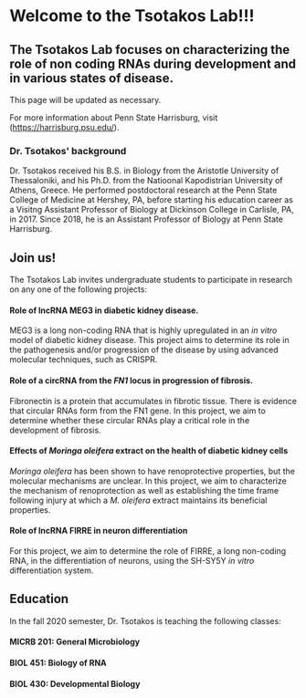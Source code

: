 # Welcome to the Tsotakos Lab!!!
## The Tsotakos Lab focuses on characterizing the role of non coding RNAs during development and in various states of disease.

This page will be updated as necessary.

For more information about Penn State Harrisburg, visit (https://harrisburg.psu.edu/).

### Dr. Tsotakos' background

Dr. Tsotakos received his B.S. in Biology from the Aristotle University of Thessaloniki, and his Ph.D. from the Natioonal Kapodistrian University of Athens, Greece. He performed postdoctoral research at the Penn State College of Medicine at Hershey, PA, before starting his education career as a Visitng Assistant Professor of Biology at Dickinson College in Carlisle, PA, in 2017. Since 2018, he is an Assistant Professor of Biology at Penn State Harrisburg.

## Join us!

The Tsotakos Lab invites undergraduate students to participate in research on any one of the following projects:

#### Role of lncRNA MEG3 in diabetic kidney disease.

MEG3 is a long non-coding RNA that is highly upregulated in an *in vitro* model of diabetic kidney disease. This project aims to determine its role in the pathogenesis and/or progression of the disease by using advanced molecular techniques, such as CRISPR.

####  Role of a circRNA from the *FN1* locus in progression of fibrosis.

Fibronectin is a protein that accumulates in fibrotic tissue. There is evidence that circular RNAs form from the FN1 gene. In this project, we aim to determine whether these circular RNAs play a critical role in the development of fibrosis.

#### Effects of *Moringa oleifera* extract on the health of diabetic kidney cells

*Moringa oleifera* has been shown to have renoprotective properties, but the molecular mechanisms are unclear. In this project, we aim to characterize the mechanism of renoprotection as well as establishing the time frame following injury at which a *M. oleifera* extract maintains its beneficial properties.

#### Role of lncRNA FIRRE in neuron differentiation

For this project, we aim to determine the role of FIRRE, a long non-coding RNA, in the differentiation of neurons, using the SH-SY5Y *in vitro* differentiation system.


## Education

In the fall 2020 semester, Dr. Tsotakos is teaching the following classes:

#### MICRB 201: General Microbiology

#### BIOL 451: Biology of RNA

#### BIOL 430: Developmental Biology
